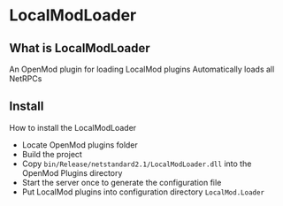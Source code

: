 # LocalModLoader

## What is LocalModLoader
 An OpenMod plugin for loading LocalMod plugins
 Automatically loads all NetRPCs

## Install
How to install the LocalModLoader 
 * Locate OpenMod plugins folder
 * Build the project
 * Copy `bin/Release/netstandard2.1/LocalModLoader.dll` into the OpenMod Plugins directory
 * Start the server once to generate the configuration file
 * Put LocalMod plugins into configuration directory `LocalMod.Loader`
